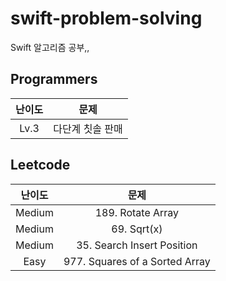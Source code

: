 # swift-problem-solving

Swift 알고리즘 공부,,

## Programmers

| 난이도 |       문제       |
| :----: | :--------------: |
|  Lv.3  | 다단계 칫솔 판매 |

## Leetcode

| 난이도 |              문제              |
| :----: | :----------------------------: |
| Medium |       189. Rotate Array        |
| Medium |          69. Sqrt(x)           |
| Medium |   35. Search Insert Position   |
|  Easy  | 977. Squares of a Sorted Array |
